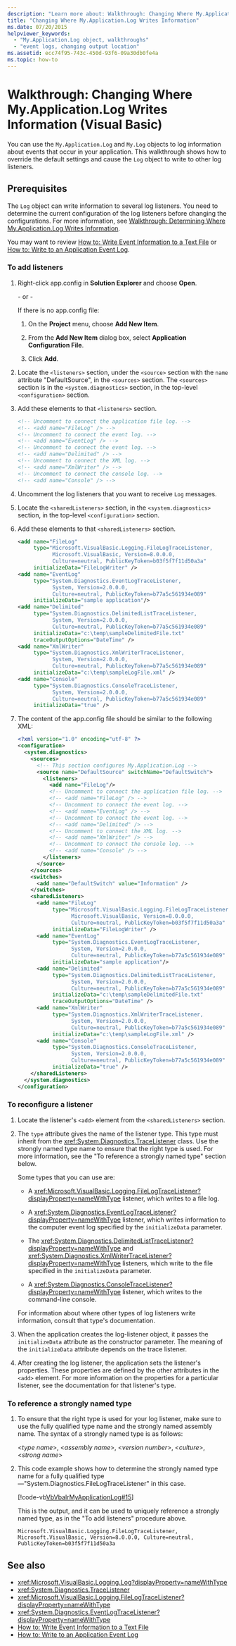 ```yaml
---
description: "Learn more about: Walkthrough: Changing Where My.Application.Log Writes Information (Visual Basic)"
title: "Changing Where My.Application.Log Writes Information"
ms.date: 07/20/2015
helpviewer_keywords:
  - "My.Application.Log object, walkthroughs"
  - "event logs, changing output location"
ms.assetid: ecc74f95-743c-450d-93f6-09a30db0fe4a
ms.topic: how-to
---
```

# Walkthrough: Changing Where My.Application.Log Writes Information (Visual Basic)

You can use the `My.Application.Log` and `My.Log` objects to log information about events that occur in your application. This walkthrough shows how to override the default settings and cause the `Log` object to write to other log listeners.

## Prerequisites

The `Log` object can write information to several log listeners. You need to determine the current configuration of the log listeners before changing the configurations. For more information, see [Walkthrough: Determining Where My.Application.Log Writes Information](walkthrough-determining-where-my-application-log-writes-information.md).

You may want to review [How to: Write Event Information to a Text File](how-to-write-event-information-to-a-text-file.md) or [How to: Write to an Application Event Log](how-to-write-to-an-application-event-log.md).

### To add listeners

1. Right-click app.config in **Solution Explorer** and choose **Open**.

     \- or -

     If there is no app.config file:

    1. On the **Project** menu, choose **Add New Item**.

    2. From the **Add New Item** dialog box, select **Application Configuration File**.

    3. Click **Add**.

2. Locate the `<listeners>` section, under the `<source>` section with the `name` attribute "DefaultSource", in the `<sources>` section. The `<sources>` section is in the `<system.diagnostics>` section, in the top-level `<configuration>` section.

3. Add these elements to that `<listeners>` section.

    ```xml
    <!-- Uncomment to connect the application file log. -->
    <!-- <add name="FileLog" /> -->
    <!-- Uncomment to connect the event log. -->
    <!-- <add name="EventLog" /> -->
    <!-- Uncomment to connect the event log. -->
    <!-- <add name="Delimited" /> -->
    <!-- Uncomment to connect the XML log. -->
    <!-- <add name="XmlWriter" /> -->
    <!-- Uncomment to connect the console log. -->
    <!-- <add name="Console" /> -->
    ```

4. Uncomment the log listeners that you want to receive `Log` messages.

5. Locate the `<sharedListeners>` section, in the `<system.diagnostics>` section, in the top-level `<configuration>` section.

6. Add these elements to that `<sharedListeners>` section.

    ```xml
    <add name="FileLog"
         type="Microsoft.VisualBasic.Logging.FileLogTraceListener,
               Microsoft.VisualBasic, Version=8.0.0.0,
               Culture=neutral, PublicKeyToken=b03f5f7f11d50a3a"
         initializeData="FileLogWriter" />
    <add name="EventLog"
         type="System.Diagnostics.EventLogTraceListener,
               System, Version=2.0.0.0,
               Culture=neutral, PublicKeyToken=b77a5c561934e089"
         initializeData="sample application"/>
    <add name="Delimited"
         type="System.Diagnostics.DelimitedListTraceListener,
               System, Version=2.0.0.0,
               Culture=neutral, PublicKeyToken=b77a5c561934e089"
         initializeData="c:\temp\sampleDelimitedFile.txt"
         traceOutputOptions="DateTime" />
    <add name="XmlWriter"
         type="System.Diagnostics.XmlWriterTraceListener,
               System, Version=2.0.0.0,
               Culture=neutral, PublicKeyToken=b77a5c561934e089"
         initializeData="c:\temp\sampleLogFile.xml" />
    <add name="Console"
         type="System.Diagnostics.ConsoleTraceListener,
               System, Version=2.0.0.0,
               Culture=neutral, PublicKeyToken=b77a5c561934e089"
         initializeData="true" />
    ```

7. The content of the app.config file should be similar to the following XML:

    ```xml
    <?xml version="1.0" encoding="utf-8" ?>
    <configuration>
      <system.diagnostics>
        <sources>
          <!-- This section configures My.Application.Log -->
          <source name="DefaultSource" switchName="DefaultSwitch">
            <listeners>
              <add name="FileLog"/>
              <!-- Uncomment to connect the application file log. -->
              <!-- <add name="FileLog" /> -->
              <!-- Uncomment to connect the event log. -->
              <!-- <add name="EventLog" /> -->
              <!-- Uncomment to connect the event log. -->
              <!-- <add name="Delimited" /> -->
              <!-- Uncomment to connect the XML log. -->
              <!-- <add name="XmlWriter" /> -->
              <!-- Uncomment to connect the console log. -->
              <!-- <add name="Console" /> -->
            </listeners>
          </source>
        </sources>
        <switches>
          <add name="DefaultSwitch" value="Information" />
        </switches>
        <sharedListeners>
          <add name="FileLog"
               type="Microsoft.VisualBasic.Logging.FileLogTraceListener,
                     Microsoft.VisualBasic, Version=8.0.0.0,
                     Culture=neutral, PublicKeyToken=b03f5f7f11d50a3a"
               initializeData="FileLogWriter" />
          <add name="EventLog"
               type="System.Diagnostics.EventLogTraceListener,
                     System, Version=2.0.0.0,
                     Culture=neutral, PublicKeyToken=b77a5c561934e089"
               initializeData="sample application"/>
          <add name="Delimited"
               type="System.Diagnostics.DelimitedListTraceListener,
                     System, Version=2.0.0.0,
                     Culture=neutral, PublicKeyToken=b77a5c561934e089"
               initializeData="c:\temp\sampleDelimitedFile.txt"
               traceOutputOptions="DateTime" />
          <add name="XmlWriter"
               type="System.Diagnostics.XmlWriterTraceListener,
                     System, Version=2.0.0.0,
                     Culture=neutral, PublicKeyToken=b77a5c561934e089"
               initializeData="c:\temp\sampleLogFile.xml" />
          <add name="Console"
               type="System.Diagnostics.ConsoleTraceListener,
                     System, Version=2.0.0.0,
                     Culture=neutral, PublicKeyToken=b77a5c561934e089"
               initializeData="true" />
        </sharedListeners>
      </system.diagnostics>
    </configuration>
    ```

### To reconfigure a listener

1. Locate the listener's `<add>` element from the `<sharedListeners>` section.

2. The `type` attribute gives the name of the listener type. This type must inherit from the <xref:System.Diagnostics.TraceListener> class. Use the strongly named type name to ensure that the right type is used. For more information, see the "To reference a strongly named type" section below.

     Some types that you can use are:

    - A <xref:Microsoft.VisualBasic.Logging.FileLogTraceListener?displayProperty=nameWithType> listener, which writes to a file log.

    - A <xref:System.Diagnostics.EventLogTraceListener?displayProperty=nameWithType> listener, which writes information to the computer event log specified by the `initializeData` parameter.

    - The <xref:System.Diagnostics.DelimitedListTraceListener?displayProperty=nameWithType> and <xref:System.Diagnostics.XmlWriterTraceListener?displayProperty=nameWithType> listeners, which write to the file specified in the `initializeData` parameter.

    - A <xref:System.Diagnostics.ConsoleTraceListener?displayProperty=nameWithType> listener, which writes to the command-line console.

     For information about where other types of log listeners write information, consult that type's documentation.

3. When the application creates the log-listener object, it passes the `initializeData` attribute as the constructor parameter. The meaning of the `initializeData` attribute depends on the trace listener.

4. After creating the log listener, the application sets the listener's properties. These properties are defined by the other attributes in the `<add>` element. For more information on the properties for a particular listener, see the documentation for that listener's type.

### To reference a strongly named type

1. To ensure that the right type is used for your log listener, make sure to use the fully qualified type name and the strongly named assembly name. The syntax of a strongly named type is as follows:

     \<*type name*>, \<*assembly name*>, \<*version number*>, \<*culture*>, \<*strong name*>

2. This code example shows how to determine the strongly named type name for a fully qualified type—"System.Diagnostics.FileLogTraceListener" in this case.

     [!code-vb[VbVbalrMyApplicationLog#15](~/samples/snippets/visualbasic/VS_Snippets_VBCSharp/VbVbalrMyApplicationLog/VB/Form1.vb#15)]

     This is the output, and it can be used to uniquely reference a strongly named type, as in the "To add listeners" procedure above.

     `Microsoft.VisualBasic.Logging.FileLogTraceListener, Microsoft.VisualBasic, Version=8.0.0.0, Culture=neutral, PublicKeyToken=b03f5f7f11d50a3a`

## See also

- <xref:Microsoft.VisualBasic.Logging.Log?displayProperty=nameWithType>
- <xref:System.Diagnostics.TraceListener>
- <xref:Microsoft.VisualBasic.Logging.FileLogTraceListener?displayProperty=nameWithType>
- <xref:System.Diagnostics.EventLogTraceListener?displayProperty=nameWithType>
- [How to: Write Event Information to a Text File](how-to-write-event-information-to-a-text-file.md)
- [How to: Write to an Application Event Log](how-to-write-to-an-application-event-log.md)
